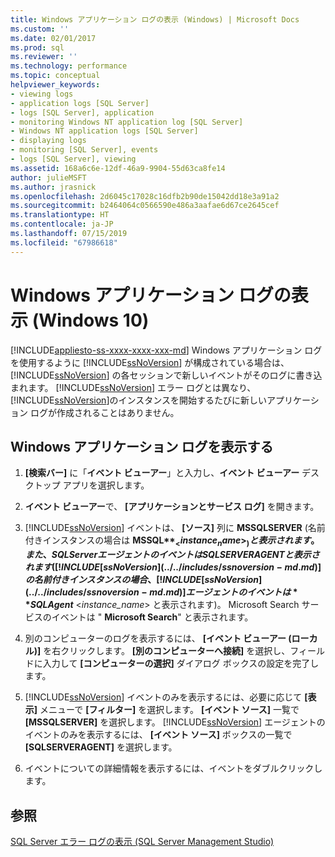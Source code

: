 ```yaml
---
title: Windows アプリケーション ログの表示 (Windows) | Microsoft Docs
ms.custom: ''
ms.date: 02/01/2017
ms.prod: sql
ms.reviewer: ''
ms.technology: performance
ms.topic: conceptual
helpviewer_keywords:
- viewing logs
- application logs [SQL Server]
- logs [SQL Server], application
- monitoring Windows NT application log [SQL Server]
- Windows NT application logs [SQL Server]
- displaying logs
- monitoring [SQL Server], events
- logs [SQL Server], viewing
ms.assetid: 168a6c6e-12df-46a9-9904-55d63ca8fe14
author: julieMSFT
ms.author: jrasnick
ms.openlocfilehash: 2d6045c17028c16dfb2b90de15042dd18e3a91a2
ms.sourcegitcommit: b2464064c0566590e486a3aafae6d67ce2645cef
ms.translationtype: HT
ms.contentlocale: ja-JP
ms.lasthandoff: 07/15/2019
ms.locfileid: "67986618"
---
```

# <a name="view-the-windows-application-log-windows-10"></a>Windows アプリケーション ログの表示 (Windows 10)
[!INCLUDE[appliesto-ss-xxxx-xxxx-xxx-md](../../includes/appliesto-ss-xxxx-xxxx-xxx-md.md)]
  Windows アプリケーション ログを使用するように [!INCLUDE[ssNoVersion](../../includes/ssnoversion-md.md)] が構成されている場合は、 [!INCLUDE[ssNoVersion](../../includes/ssnoversion-md.md)] の各セッションで新しいイベントがそのログに書き込まれます。 [!INCLUDE[ssNoVersion](../../includes/ssnoversion-md.md)] エラー ログとは異なり、 [!INCLUDE[ssNoVersion](../../includes/ssnoversion-md.md)]のインスタンスを開始するたびに新しいアプリケーション ログが作成されることはありません。  
  
## <a name="view-the-windows-application-log"></a>Windows アプリケーション ログを表示する  
  
1. **[検索バー]** に「**イベント ビューアー**」と入力し、**イベント ビューアー** デスクトップ アプリを選択します。
  
2. **イベント ビューアー**で、 **[アプリケーションとサービス ログ]** を開きます。

3. [!INCLUDE[ssNoVersion](../../includes/ssnoversion-md.md)] イベントは、 **[ソース]** 列に **MSSQLSERVER** (名前付きインスタンスの場合は **MSSQL$** _<instance_name>_ ) と表示されます。 また、SQL Server エージェントのイベントは SQLSERVERAGENT と表示されます ([!INCLUDE[ssNoVersion](../../includes/ssnoversion-md.md)] の名前付きインスタンスの場合、[!INCLUDE[ssNoVersion](../../includes/ssnoversion-md.md)] エージェントのイベントは **SQLAgent$** \<*instance_name*> と表示されます)。 Microsoft Search サービスのイベントは " **Microsoft Search**" と表示されます。  
  
4. 別のコンピューターのログを表示するには、 **[イベント ビューアー (ローカル)]** を右クリックします。 **[別のコンピューターへ接続]** を選択し、フィールドに入力して **[コンピューターの選択]** ダイアログ ボックスの設定を完了します。  
  
5. [!INCLUDE[ssNoVersion](../../includes/ssnoversion-md.md)] イベントのみを表示するには、必要に応じて **[表示]** メニューで **[フィルター]** を選択します。 **[イベント ソース]** 一覧で **[MSSQLSERVER]** を選択します。 [!INCLUDE[ssNoVersion](../../includes/ssnoversion-md.md)] エージェントのイベントのみを表示するには、 **[イベント ソース]** ボックスの一覧で **[SQLSERVERAGENT]** を選択します。  
  
6. イベントについての詳細情報を表示するには、イベントをダブルクリックします。  
  
## <a name="see-also"></a>参照  
 [SQL Server エラー ログの表示 &#40;SQL Server Management Studio&#41;](../../relational-databases/performance/view-the-sql-server-error-log-sql-server-management-studio.md)  
  
  
